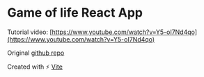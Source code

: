 # Game of life React App

Tutorial video: [https://www.youtube.com/watch?v=Y5-oI7Nd4qo](https://www.youtube.com/watch?v=Y5-oI7Nd4qo)

Original [github repo](https://github.com/NikitaShkaruba/youtube_projects/tree/master/game_of_life)

Created with ⚡ [Vite](https://vitejs.dev/)
